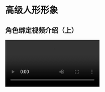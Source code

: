 # 高级人形形象 

## 角色绑定视频介绍（上）

<video controls src="https://arkimg.ark.online/04%E5%8A%A8%E7%94%BB%E7%AF%87%EF%BC%9A%E9%AB%98%E7%BA%A7%E4%BA%BA%E5%BD%A2%E5%BD%A2%E8%B1%A1%E7%9A%84%E7%BB%91%E5%AE%9A%E4%BB%8B%E7%BB%8D%EF%BC%88%E4%B8%8A%EF%BC%89.mp4" />

## 角色绑定视频介绍（下）

<video controls src="https://arkimg.ark.online/04%E5%8A%A8%E7%94%BB%E7%AF%87%EF%BC%9A%E9%AB%98%E7%BA%A7%E4%BA%BA%E5%BD%A2%E5%BD%A2%E8%B1%A1%E7%9A%84%E7%BB%91%E5%AE%9A%E4%BB%8B%E7%BB%8D%EF%BC%88%E4%B8%8B%EF%BC%89.mp4" />

## 绑定流程图

![whiteboard_exported_image](https://arkimg.ark.online/whiteboard_exported_image.png)

## 1.确定分类：

**基础服装部件：服装跟随人型骨架骨骼绑定。**

**高级服饰部件：服装单独动态骨骼绑定，需要挂点主体适配。**

|                  | 基础服装部件                                          | 高级服装部件                                          |
| :--------------: | ----------------------------------------------------- | ----------------------------------------------------- |
|       骨架       | 人型骨架                                              | 人型骨架+服装动态骨骼                                 |
|     挂点适配     | 不需要                                                | 需要                                                  |
| 动画效果（裙子） | ![img](https://arkimg.ark.online/1690363014381-4.gif) | ![img](https://arkimg.ark.online/1690363000526-1.gif) |

模型部件需要更好的动态效果的时候可选择高级服装部件流程来绑定。

编辑器服装有：上装，下装，鞋子，手套，头发。

可使用绑定方式有：

|      | 基础服装部件 | 高级服装部件 |
| :--: | ------------ | ------------ |
| 上装 | ✔            | ✔            |
| 下装 | ✔            | ✔            |
| 鞋子 | ✔            | X            |
| 手套 | ✔            | X            |
| 头发 | X            | ✔            |

## 2.根据分类选择骨骼绑定：

[基础动态服装部件](./3-2-1-Basic-Dynamic-Component) 

[高级动态服装部件](./3-2-3-Advanced-Dynamic-Component)